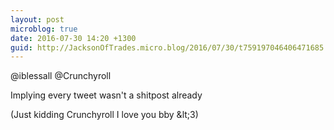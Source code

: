 ```yaml
---
layout: post
microblog: true
date: 2016-07-30 14:20 +1300
guid: http://JacksonOfTrades.micro.blog/2016/07/30/t759197046406471685.html
---
```

@iblessall @Crunchyroll 

Implying every tweet wasn't a shitpost already 

(Just kidding Crunchyroll I love you bby &amp;lt;3)
